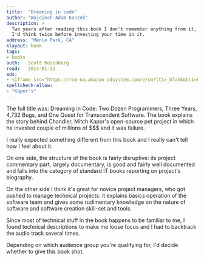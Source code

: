 ```yaml
---
title:	"Dreaming in code"
author: "Wojciech Adam Koszek"
description: >
  Two years after reading this book I don't remember anything from it, so
  I'd think twice before investing your time in it.
address: "Menlo Park, CA"
klayout: book
tags:
- books
auth:	Scott Rosenberg
read:	2014-01-22
ads:
- <iframe src="https://rcm-na.amazon-adsystem.com/e/cm?lt1=_blank&bc1=FFFFFF&IS2=1&npa=1&bg1=FFFFFF&fc1=000000&lc1=FF0000&t=wkoszek08-20&o=1&p=8&l=as4&m=amazon&f=ifr&ref=ss_til&asins=1400082471" style="width:120px;height:240px;" scrolling="no" marginwidth="0" marginheight="0" frameborder="0"></iframe>
spellcheck-allow:
- "Kapor's"
---
```


The full title was: Dreaming in Code: Two Dozen Programmers, Three Years,
4,732 Bugs, and One Quest for Transcendent Software.  The book explains the
story behind Chandler, Mitch Kapor's open-source pet project in which he
invested couple of millions of $$$ and it was failure.

I really expected something different from this book and I really can't tell
how I feel about it.

On one side, the structure of the book is fairly disruptive: its project
commentary part, largely documentary, is good and fairly well documented and
falls into the category of standard IT books reporting on project's
biography.

On the other side I think it's great for novice project managers, who got
pushed to manage technical projects: it explains basics operation of the
software team and gives some rudimentary knowledge on the nature of software
and software creation skill-set and tools.

Since most of technical stuff in the book happens to be familiar to me, I
found technical descriptions to make me loose focus and I had to backtrack
the audio track several times.

Depending on which audience group you're qualifying for, I'd decide whether
to give this book shot.

